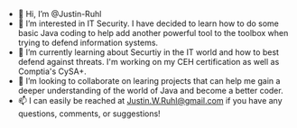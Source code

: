 - 👋 Hi, I’m @Justin-Ruhl
- 👀 I’m interested in IT Security. I have decided to learn how to do some basic Java coding to help add another powerful tool to the toolbox when trying to defend information systems. 
- 🌱 I’m currently learning about Securtiy in the IT world and how to best defend against threats. I'm working on my CEH certification as well as Comptia's CySA+.
- 💞️ I’m looking to collaborate on learing projects that can help me gain a deeper understanding of the world of Java and become a better coder.
- 📫 I can easily be reached at Justin.W.Ruhl@gmail.com if you have any questions, comments, or suggestions!

<!---
Justin-Ruhl/Justin-Ruhl is a ✨ special ✨ repository because its `README.md` (this file) appears on your GitHub profile.
You can click the Preview link to take a look at your changes.
--->
